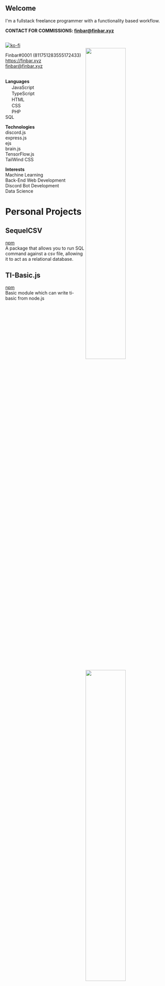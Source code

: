 ## Welcome

I'm a fullstack freelance programmer with a functionality based workflow. 

**CONTACT FOR COMMISSIONS: finbar@finbar.xyz**

##
[![ko-fi](https://ko-fi.com/img/githubbutton_sm.svg)](https://ko-fi.com/K3K47LTWF)
<br>
<img width="50%" align="right" src="https://github-readme-stats.vercel.app/api?username=OneAndonlyFinbar&theme=dark&include_all_commits=true">
<img width="50%" align="right" src="https://github-readme-stats.vercel.app/api/top-langs/?username=OneAndonlyFinbar&theme=dark&layout=compact">

Finbar#0001 (811751283555172433)<br>
https://finbar.xyz<br>
finbar@finbar.xyz<br>

<br>**Languages**<br>
<img src="https://cdn.jsdelivr.net/npm/programming-languages-logos/src/javascript/javascript.png" height="16"> JavaScript<br>
<img src="https://cdn.jsdelivr.net/npm/programming-languages-logos/src/typescript/typescript.png" height="16"> TypeScript<br>
<img src="https://cdn.jsdelivr.net/npm/programming-languages-logos/src/html/html.png" height="16"> HTML<br>
<img src="https://cdn.jsdelivr.net/npm/programming-languages-logos/src/css/css.png" height="16"> CSS<br>
<img src="https://cdn.jsdelivr.net/npm/programming-languages-logos/src/php/php.png" height="16"> PHP<br>
SQL<br>

**Technologies**<br>
discord.js<br>
express.js<br>
ejs<br>
brain.js<br>
TensorFlow.js<br>
TailWind CSS<br>

**Interests**<br>
Machine Learning<br>
Back-End Web Development<br>
Discord Bot Development<br>
Data Science<br>

# Personal Projects
## SequelCSV
[npm](https://www.npmjs.com/package/sequel-csv)<br>
A package that allows you to run SQL command against a csv file, allowing it to act as a relational database.

## TI-Basic.js
[npm](https://www.npmjs.com/settings/finbar/packages)<br>
Basic module which can write ti-basic from node.js
